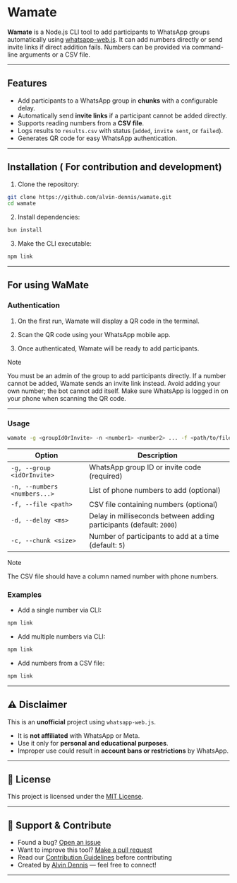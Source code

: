 # Wamate

**Wamate** is a Node.js CLI tool to add participants to WhatsApp groups automatically using [whatsapp-web.js](https://github.com/pedroslopez/whatsapp-web.js). It can add numbers directly or send invite links if direct addition fails. Numbers can be provided via command-line arguments or a CSV file.

---

## Features

- Add participants to a WhatsApp group in **chunks** with a configurable delay.
- Automatically send **invite links** if a participant cannot be added directly.
- Supports reading numbers from a **CSV file**.
- Logs results to `results.csv` with status (`added`, `invite sent`, or `failed`).
- Generates QR code for easy WhatsApp authentication.

---

## Installation ( For contribution and development)

1. Clone the repository:

```bash
git clone https://github.com/alvin-dennis/wamate.git
cd wamate
```

2. Install dependencies:

```bash
bun install
```

3. Make the CLI executable:

```bash
npm link
```

---

## For using WaMate

### Authentication

1. On the first run, Wamate will display a QR code in the terminal.

2. Scan the QR code using your WhatsApp mobile app.

3. Once authenticated, Wamate will be ready to add participants.

> [!NOTE]
> You must be an admin of the group to add participants directly. If a number cannot be added, Wamate sends an invite link instead. Avoid adding your own number; the bot cannot add itself. Make sure WhatsApp is logged in on your phone when scanning the QR code.

---

### Usage

```bash
wamate -g <groupIdOrInvite> -n <number1> <number2> ... -f <path/to/file.csv> -d <delayMs> -c <chunkSize>
```

| Option                       | Description                                                         |
| ---------------------------- | ------------------------------------------------------------------- |
| `-g, --group <idOrInvite>`   | WhatsApp group ID or invite code (required)                         |
| `-n, --numbers <numbers...>` | List of phone numbers to add (optional)                             |
| `-f, --file <path>`          | CSV file containing numbers (optional)                              |
| `-d, --delay <ms>`           | Delay in milliseconds between adding participants (default: `2000`) |
| `-c, --chunk <size>`         | Number of participants to add at a time (default: `5`)              |

> [!NOTE]
> The CSV file should have a column named number with phone numbers.

### Examples

- Add a single number via CLI:

```bash
npm link
```

- Add multiple numbers via CLI:

```bash
npm link
```

- Add numbers from a CSV file:

```bash
npm link
```

---

## ⚠️ Disclaimer

This is an **unofficial** project using `whatsapp-web.js`.

- It is **not affiliated** with WhatsApp or Meta.
- Use it only for **personal and educational purposes**.
- Improper use could result in **account bans or restrictions** by WhatsApp.

---

## 📄 License

This project is licensed under the [MIT License](./LICENSE).

---

## 🙋 Support & Contribute

- Found a bug? [Open an issue](https://github.com/alvin-dennis/WaMate/issues)
- Want to improve this tool? [Make a pull request](https://github.com/alvin-dennis/WaMate/pulls)
- Read our [Contribution Guidelines](./CONTRIBUTING.md) before contributing
- Created by [Alvin Dennis](https://alvindennis.tech) — feel free to connect!

---
